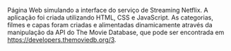 Página Web simulando a interface do serviço de Streaming Netflix. A aplicação foi criada utilizando HTML, CSS e JavaScript.
As categorias, filmes e capas foram criadas e alimentadas dinamicamente através da manipulação da API do The Movie Database, que pode ser encontrada em https://developers.themoviedb.org/3.
